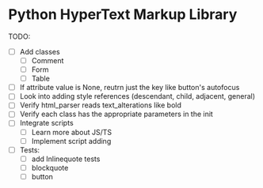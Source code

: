 # Python HyperText  Markup Library


TODO: 
- [ ] Add classes
    - [ ] Comment
    - [ ] Form
    - [ ] Table
- [ ] If attribute value is None, reutrn just the key like button's autofocus
- [ ] Look into adding style references
    (descendant, child, adjacent, general)
- [ ] Verify html_parser reads text_alterations like bold
- [ ] Verify each class has the appropriate parameters in the init
- [ ] Integrate scripts
    - [ ] Learn more about JS/TS
    - [ ] Implement script adding

- [ ] Tests:
    - [ ] add Inlinequote tests
    - [ ] blockquote
    - [ ] button
